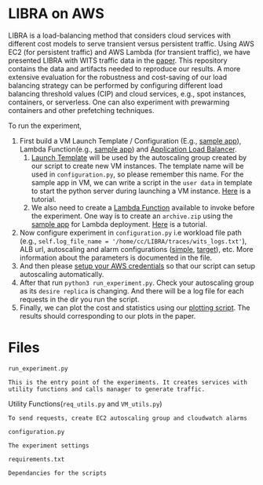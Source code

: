 # LIBRA on AWS

LIBRA is a load-balancing method that considers cloud services with different cost models to serve transient versus persistent traffic.
Using AWS EC2 (for persistent traffic) and AWS Lambda (for transient traffic), we have presented LIBRA with WITS traffic data in the [paper](https://doi.ieeecomputersociety.org/10.1109/IC2E52221.2021.00028).
This repository contains the data and artifacts needed to reproduce our results.
A more extensive evaluation for the robustness and cost-saving of our load balancing strategy can be performed by configuring different load balancing threshold values (CIP) and cloud services, e.g., spot instances, containers, or serverless. One can also experiment with prewarming containers and other prefetching techniques.


To run the experiment, 
1. First build a VM Launch Template / Configuration (E.g., [sample app](https://github.com/Zongshun96/EC2_application/tree/1SecImgLoad/simple_python_MT_server)), Lambda Function(e.g., [sample app](https://github.com/Zongshun96/EC2_application/tree/1SecImgLoad/lambda_ImgLoad1Sec)) and [Application Load Balancer](https://docs.aws.amazon.com/elasticloadbalancing/latest/application/tutorial-application-load-balancer-cli.html).
    1. [Launch Template](https://docs.aws.amazon.com/autoscaling/ec2/userguide/launch-templates.html) will be used by the autoscaling group created by our script to create new VM instances. The template name will be used in `configuration.py`, so please remember this name. For the sample app in VM, we can write a script in the `user data` in template to start the python server during launching a VM instance.
    [Here](https://docs.aws.amazon.com/autoscaling/ec2/userguide/create-launch-template.html#advanced-settings-for-your-launch-template) is a tutorial.
    1. We also need to create a [Lambda Function](https://docs.aws.amazon.com/lambda/latest/dg/getting-started.html) available to invoke before the experiment. One way is to create an `archive.zip` using the [sample app](https://github.com/Zongshun96/EC2_application/tree/1SecImgLoad/lambda_ImgLoad1Sec) for Lambda deployment. [Here](https://docs.aws.amazon.com/lambda/latest/dg/python-package.html) is a tutorial.
1. Now configure experiment in `configuration.py` i.e workload file path (e.g., `self.log_file_name = '/home/cc/LIBRA/traces/wits_logs.txt'`), ALB url, autoscaling and alarm configurations ([simple](https://docs.aws.amazon.com/autoscaling/ec2/userguide/as-scaling-simple-step.html), [target](https://docs.aws.amazon.com/autoscaling/ec2/userguide/as-scaling-target-tracking.html)), etc. More information about the parameters is documented in the file.
1. And then please [setup your AWS credentials](https://boto3.amazonaws.com/v1/documentation/api/latest/guide/credentials.html#interactive-configuration) so that our script can setup autoscaling automatically.
1. After that run `python3 run_experiment.py`. Check your autoscaling group as its `desire replica` is changing. And there will be a log file for each requests in the dir you run the script.
1. Finally, we can plot the cost and statistics using our [plotting script](https://github.com/Zongshun96/AWS_EC2_Evaluations). The results should corresponding to our plots in the paper. 


# Files
`run_experiment.py`
```
This is the entry point of the experiments. It creates services with utility functions and calls manager to generate traffic.
```

Utility Functions(`req_utils.py` and `VM_utils.py`)
```
To send requests, create EC2 autoscaling group and cloudwatch alarms
```

`configuration.py`
```
The experiment settings
```

`requirements.txt`
```
Dependancies for the scripts
```